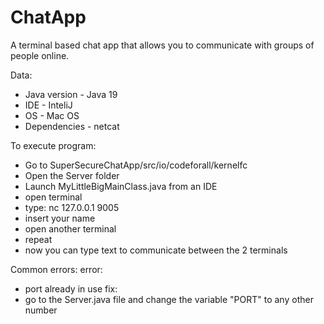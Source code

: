 # ChatApp
A terminal based chat app that allows you to communicate with groups of people online.

Data:
- Java version - Java 19 
- IDE - InteliJ 
- OS - Mac OS 
- Dependencies - netcat 

To execute program:
- Go to SuperSecureChatApp/src/io/codeforall/kernelfc
- Open the Server folder
- Launch MyLittleBigMainClass.java from an IDE
- open terminal
- type: nc 127.0.0.1 9005
- insert your name
- open another terminal
- repeat
- now you can type text to communicate between the 2 terminals

Common errors:
error: 
  - port already in use
fix:
  - go to the Server.java file and change the variable "PORT" to any other number
    
